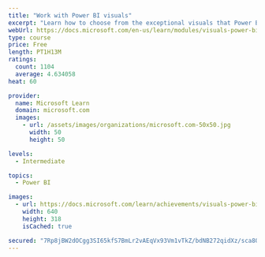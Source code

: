 ```yaml
---
title: "Work with Power BI visuals"
excerpt: "Learn how to choose from the exceptional visuals that Power BI makes available to you. Formatting visuals will direct the user’s attention to exactly where you want it, while helping to make the visual easier to read and interpret. You will also learn about how to use key performance indicators (KPIs)."
webUrl: https://docs.microsoft.com/en-us/learn/modules/visuals-power-bi/
type: course
price: Free
length: PT1H13M
ratings:
  count: 1104
  average: 4.634058
heat: 60

provider:
  name: Microsoft Learn
  domain: microsoft.com
  images:
    - url: /assets/images/organizations/microsoft.com-50x50.jpg
      width: 50
      height: 50

levels:
  - Intermediate

topics:
  - Power BI

images:
  - url: https://docs.microsoft.com/learn/achievements/visuals-power-bi-social.png
    width: 640
    height: 318
    isCached: true

secured: "7Rp8jBW2dOCgg3SI65kfS7BmLr2vAEqVx93Vm1vTkZ/bdNB272qidXz/sca8OwwiFGaVQPFUwdQd5RSWepCoSneWuiG1u0k/FmieGexVTUL02So0cIUz0og36n9nICOZBlqnZCCebMDJbF5iXm6AIkdJ0L024/+3ZiYMl2xMYgqXImIdVjC2OL3bWcbQ6kdcNPBE9/gOgbDFVdIgz5na1IDcal3as76RkFnY5NOMEaN6tkMJ5UEmvjUBSrYnRcOySVVkgzco4s/+PcnWdXv6y6X56yLW1GWmkKdeODKA1U8UKCGGNq4VcKv/cS2IuTeMyOxonmPZQBYXNVp4AmXniq4qsbAg8g51y8S1rtSjLqv7O7cWae9qNhm9bsh+mkaey5kHzNCYuHzjKHufgfqwCdKpdxDsrYC8E/rJBsX3xD4=;5vFeSgRunzOTdiHjqtLt5Q=="
---
```


